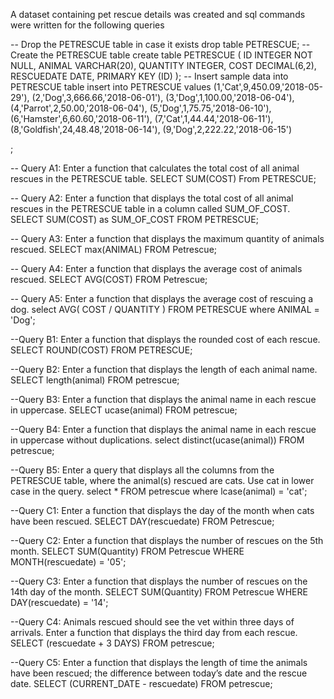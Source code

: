 A dataset containing pet rescue details was created and sql commands were written for the following queries

-- Drop the PETRESCUE table in case it exists
drop table PETRESCUE;
-- Create the PETRESCUE table 
create table PETRESCUE (
	ID INTEGER NOT NULL,
	ANIMAL VARCHAR(20),
	QUANTITY INTEGER,
	COST DECIMAL(6,2),
	RESCUEDATE DATE,
	PRIMARY KEY (ID)
	);
-- Insert sample data into PETRESCUE table
insert into PETRESCUE values 
	(1,'Cat',9,450.09,'2018-05-29'),
	(2,'Dog',3,666.66,'2018-06-01'),
	(3,'Dog',1,100.00,'2018-06-04'),
	(4,'Parrot',2,50.00,'2018-06-04'),
	(5,'Dog',1,75.75,'2018-06-10'),
	(6,'Hamster',6,60.60,'2018-06-11'),
	(7,'Cat',1,44.44,'2018-06-11'),
	(8,'Goldfish',24,48.48,'2018-06-14'),
	(9,'Dog',2,222.22,'2018-06-15')
	
;

-- Query A1: Enter a function that calculates the total cost of all animal rescues in the PETRESCUE table.
SELECT SUM(COST) From PETRESCUE;

-- Query A2: Enter a function that displays the total cost of all animal rescues in the PETRESCUE table in a column called SUM_OF_COST.
SELECT SUM(COST) as SUM_OF_COST FROM PETRESCUE;

-- Query A3: Enter a function that displays the maximum quantity of animals rescued.
SELECT max(ANIMAL) FROM Petrescue;

-- Query A4: Enter a function that displays the average cost of animals rescued.
SELECT AVG(COST) FROM Petrescue;

-- Query A5: Enter a function that displays the average cost of rescuing a dog.
select AVG( COST / QUANTITY ) FROM PETRESCUE where ANIMAL = 'Dog';



--Query B1: Enter a function that displays the rounded cost of each rescue.
SELECT ROUND(COST) FROM PETRESCUE;  

--Query B2: Enter a function that displays the length of each animal name.
SELECT length(animal) FROM petrescue;

--Query B3: Enter a function that displays the animal name in each rescue in uppercase.
SELECT ucase(animal) FROM petrescue;

--Query B4: Enter a function that displays the animal name in each rescue in uppercase without duplications.
select distinct(ucase(animal)) FROM petrescue;

--Query B5: Enter a query that displays all the columns from the PETRESCUE table, where the animal(s) rescued are cats. Use cat in lower case in the query.
select * FROM petrescue where lcase(animal) = 'cat';



--Query C1: Enter a function that displays the day of the month when cats have been rescued.
SELECT DAY(rescuedate) FROM Petrescue;

--Query C2: Enter a function that displays the number of rescues on the 5th month.
SELECT SUM(Quantity) FROM Petrescue WHERE MONTH(rescuedate) = '05';

--Query C3: Enter a function that displays the number of rescues on the 14th day of the month.
SELECT SUM(Quantity) FROM Petrescue WHERE DAY(rescuedate) = '14';

--Query C4: Animals rescued should see the vet within three days of arrivals. Enter a function that displays the third day from each rescue.
SELECT (rescuedate + 3 DAYS) FROM petrescue;

--Query C5: Enter a function that displays the length of time the animals have been rescued; the difference between today’s date and the rescue date.
SELECT (CURRENT_DATE - rescuedate) FROM petrescue;
